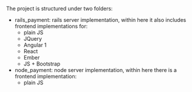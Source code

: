 
The project is structured under two folders:

* rails_payment: rails server implementation, within here it also includes frontend implementations for:
    * plain JS
    * JQuery
    * Angular 1
    * React
    * Ember
    * JS + Bootstrap
* node_payment: node server implementation, within here there is a frontend implementation:
    * plain JS
